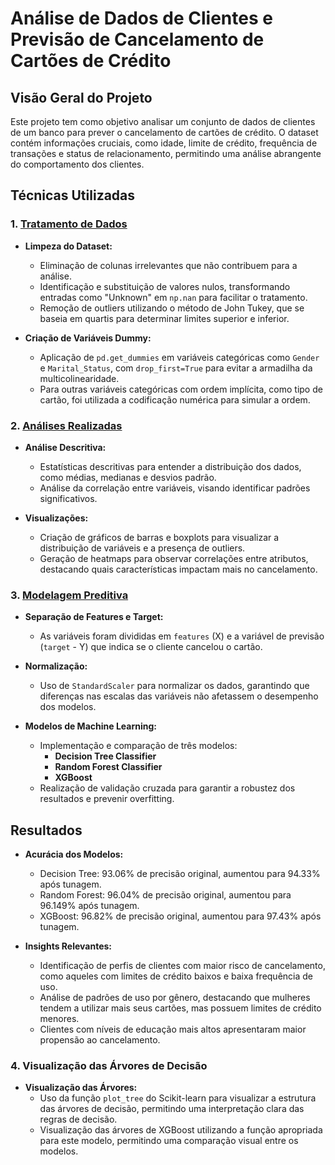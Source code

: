 # Análise de Dados de Clientes e Previsão de Cancelamento de Cartões de Crédito

## Visão Geral do Projeto

Este projeto tem como objetivo analisar um conjunto de dados de clientes de um banco para prever o cancelamento de cartões de crédito. O dataset contém informações cruciais, como idade, limite de crédito, frequência de transações e status de relacionamento, permitindo uma análise abrangente do comportamento dos clientes.

## Técnicas Utilizadas

### 1. [Tratamento de Dados](https://angejesufern.wixsite.com/angel-mansilla/cópia-data-visualization-and-cleaning)

- **Limpeza do Dataset:**
  - Eliminação de colunas irrelevantes que não contribuem para a análise.
  - Identificação e substituição de valores nulos, transformando entradas como "Unknown" em `np.nan` para facilitar o tratamento.
  - Remoção de outliers utilizando o método de John Tukey, que se baseia em quartis para determinar limites superior e inferior.

- **Criação de Variáveis Dummy:**
  - Aplicação de `pd.get_dummies` em variáveis categóricas como `Gender` e `Marital_Status`, com `drop_first=True` para evitar a armadilha da multicolinearidade.
  - Para outras variáveis categóricas com ordem implícita, como tipo de cartão, foi utilizada a codificação numérica para simular a ordem.

### 2. [Análises Realizadas](https://angejesufern.wixsite.com/angel-mansilla/eda)

- **Análise Descritiva:**
  - Estatísticas descritivas para entender a distribuição dos dados, como médias, medianas e desvios padrão.
  - Análise da correlação entre variáveis, visando identificar padrões significativos.

- **Visualizações:**
  - Criação de gráficos de barras e boxplots para visualizar a distribuição de variáveis e a presença de outliers.
  - Geração de heatmaps para observar correlações entre atributos, destacando quais características impactam mais no cancelamento.

### 3. [Modelagem Preditiva](https://angejesufern.wixsite.com/angel-mansilla/machine-learning-and-data-cleaning)

- **Separação de Features e Target:**
  - As variáveis foram divididas em `features` (X) e a variável de previsão (`target` - Y) que indica se o cliente cancelou o cartão.

- **Normalização:**
  - Uso de `StandardScaler` para normalizar os dados, garantindo que diferenças nas escalas das variáveis não afetassem o desempenho dos modelos.

- **Modelos de Machine Learning:**
  - Implementação e comparação de três modelos:
    - **Decision Tree Classifier**
    - **Random Forest Classifier**
    - **XGBoost**
  - Realização de validação cruzada para garantir a robustez dos resultados e prevenir overfitting.

## Resultados

- **Acurácia dos Modelos:**
  - Decision Tree: 93.06% de precisão original, aumentou para 94.33% após tunagem.
  - Random Forest: 96.04% de precisão original, aumentou para 96.149% após tunagem.
  - XGBoost: 96.82% de precisão original, aumentou para 97.43% após tunagem.

- **Insights Relevantes:**
  - Identificação de perfis de clientes com maior risco de cancelamento, como aqueles com limites de crédito baixos e baixa frequência de uso.
  - Análise de padrões de uso por gênero, destacando que mulheres tendem a utilizar mais seus cartões, mas possuem limites de crédito menores.
  - Clientes com níveis de educação mais altos apresentaram maior propensão ao cancelamento.

### 4. Visualização das Árvores de Decisão

- **Visualização das Árvores:**
  - Uso da função `plot_tree` do Scikit-learn para visualizar a estrutura das árvores de decisão, permitindo uma interpretação clara das regras de decisão.
  - Visualização das árvores de XGBoost utilizando a função apropriada para este modelo, permitindo uma comparação visual entre os modelos.
